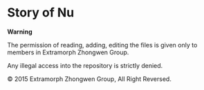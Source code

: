 # Story of Nu
**Warning**
<p>The permission of reading, adding, editing the files is given only to members in Extramorph Zhongwen Group.</p>
<p>Any illegal access into the repository is strictly denied.</p>
<p>© 2015 Extramorph Zhongwen Group, All Right Reversed.</p>

